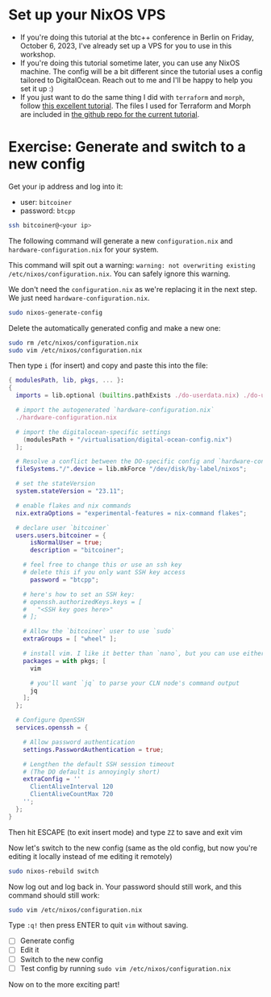 # Set up your NixOS VPS

- If you're doing this tutorial at the btc++ conference in Berlin on Friday, October 6, 2023, I've already set up a VPS for you to use in this workshop.
- If you're doing this tutorial sometime later, you can use any NixOS machine. The config will be a bit different since the tutorial uses a config tailored to DigitalOcean. Reach out to me and I'll be happy to help you set it up :)
- If you just want to do the same thing I did with `terraform` and `morph`, follow [this excellent tutorial](https://justinas.org/nixos-in-the-cloud-step-by-step-part-1). The files I used for Terraform and Morph are included in [the github repo for the current tutorial](https://github.com/chrisguida/Deploying-Your-First-NixOS-Machine).

# Exercise: Generate and switch to a new config

Get your ip address and log into it:
- user: `bitcoiner`
- password: `btcpp`
```sh
ssh bitcoiner@<your ip>
```

The following command will generate a new `configuration.nix` and `hardware-configuration.nix` for your system.

This command will spit out a warning: `warning: not overwriting existing /etc/nixos/configuration.nix`. You can safely ignore this warning.

We don't need the `configuration.nix` as we're replacing it in the next step. We just need `hardware-configuration.nix`.

```sh
sudo nixos-generate-config
```

Delete the automatically generated config and make a new one:

```sh
sudo rm /etc/nixos/configuration.nix
sudo vim /etc/nixos/configuration.nix
```

Then type `i` (for insert) and copy and paste this into the file:

```nix
{ modulesPath, lib, pkgs, ... }:
{
  imports = lib.optional (builtins.pathExists ./do-userdata.nix) ./do-userdata.nix ++ [

  # import the autogenerated `hardware-configuration.nix`
  ./hardware-configuration.nix

  # import the digitalocean-specific settings
	(modulesPath + "/virtualisation/digital-ocean-config.nix")
  ];

  # Resolve a conflict between the DO-specific config and `hardware-configuration.nix`
  fileSystems."/".device = lib.mkForce "/dev/disk/by-label/nixos";

  # set the stateVersion
  system.stateVersion = "23.11";

  # enable flakes and nix commands
  nix.extraOptions = "experimental-features = nix-command flakes";

  # declare user `bitcoiner`
  users.users.bitcoiner = {
	  isNormalUser = true;
	  description = "bitcoiner";

    # feel free to change this or use an ssh key
    # delete this if you only want SSH key access
	  password = "btcpp";

    # here's how to set an SSH key:
    # openssh.authorizedKeys.keys = [ 
    #   "<SSH key goes here>"
    # ];

    # Allow the `bitcoiner` user to use `sudo`
    extraGroups = [ "wheel" ];

    # install vim. I like it better than `nano`, but you can use either
    packages = with pkgs; [
      vim

      # you'll want `jq` to parse your CLN node's command output
      jq
    ];
  };

  # Configure OpenSSH
  services.openssh = {

    # Allow password authentication
    settings.PasswordAuthentication = true;

    # Lengthen the default SSH session timeout
    # (The DO default is annoyingly short)
    extraConfig = ''
      ClientAliveInterval 120
      ClientAliveCountMax 720
    '';
  };
}
```

Then hit ESCAPE (to exit insert mode) and type `ZZ` to save and exit vim

Now let's switch to the new config (same as the old config, but now you're editing it locally instead of me editing it remotely)

```sh
sudo nixos-rebuild switch
```

Now log out and log back in. Your password should still work, and this command should still work:

```sh
sudo vim /etc/nixos/configuration.nix
```

Type `:q!` then press ENTER to quit `vim` without saving.

- [ ] Generate config
- [ ] Edit it
- [ ] Switch to the new config
- [ ] Test config by running `sudo vim /etc/nixos/configuration.nix`

Now on to the more exciting part!